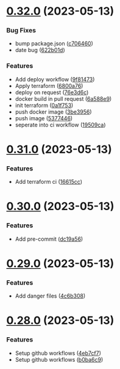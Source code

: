 # [0.32.0](https://github.com/JamesDalboth/Dalble/compare/v0.31.0...v0.32.0) (2023-05-13)


### Bug Fixes

* bump package.json ([c706460](https://github.com/JamesDalboth/Dalble/commit/c706460101a564552499704efb86699d37265cd2))
* date bug ([622b01d](https://github.com/JamesDalboth/Dalble/commit/622b01d5d6bdab4806558a7d3e14b5c259ba9aa0))


### Features

* Add deploy workflow ([9f81473](https://github.com/JamesDalboth/Dalble/commit/9f814731112d5ab7c7c12b735ca269b1a41a36d4))
* Apply terraform ([6800a76](https://github.com/JamesDalboth/Dalble/commit/6800a7613096f0d65ab0e484b5effdfdf1087b8a))
* deploy on request ([76e3d6c](https://github.com/JamesDalboth/Dalble/commit/76e3d6c5a09441ab80c2e9f2e2f3429032fa2f4a))
* docker build in pull request ([6a588e9](https://github.com/JamesDalboth/Dalble/commit/6a588e9d3fcbdf023652e3d840e600099580d2ea))
* init terraform ([0a1f753](https://github.com/JamesDalboth/Dalble/commit/0a1f753b3b4e4f6c53b775494507a12d34bce219))
* push docker image ([3be3956](https://github.com/JamesDalboth/Dalble/commit/3be39566f48992cc829ca4defefcabffec9823b2))
* push image ([5377446](https://github.com/JamesDalboth/Dalble/commit/53774463af254707f17d5f8f7dd56b56818b1d51))
* seperate into ci workflow ([19509ca](https://github.com/JamesDalboth/Dalble/commit/19509ca0d387e0547991ed998b226dcc2d6c0003))

# [0.31.0](https://github.com/JamesDalboth/Dalble/compare/v0.30.0...v0.31.0) (2023-05-13)


### Features

* Add terraform ci ([16615cc](https://github.com/JamesDalboth/Dalble/commit/16615cca4fdfdb387c9a9f1a7e4e2fcbd5018c38))

# [0.30.0](https://github.com/JamesDalboth/Dalble/compare/v0.29.0...v0.30.0) (2023-05-13)


### Features

* Add pre-commit ([dc19a56](https://github.com/JamesDalboth/Dalble/commit/dc19a56e315c024c86da232ea0ee5d9a766804d2))

# [0.29.0](https://github.com/JamesDalboth/Dalble/compare/v0.28.0...v0.29.0) (2023-05-13)


### Features

* Add danger files ([4c6b308](https://github.com/JamesDalboth/Dalble/commit/4c6b30897dd8d59a263e34f70ed98a2535180b3a))

# [0.28.0](https://github.com/JamesDalboth/Dalble/compare/v0.27.0...v0.28.0) (2023-05-13)


### Features

* Setup github workflows ([4eb7cf7](https://github.com/JamesDalboth/Dalble/commit/4eb7cf784deab2e37a605b00b15c8f539a8591d3))
* Setup github workflows ([b0ba6c9](https://github.com/JamesDalboth/Dalble/commit/b0ba6c9526d5b07f638b92d617545b8773e2b8f5))
